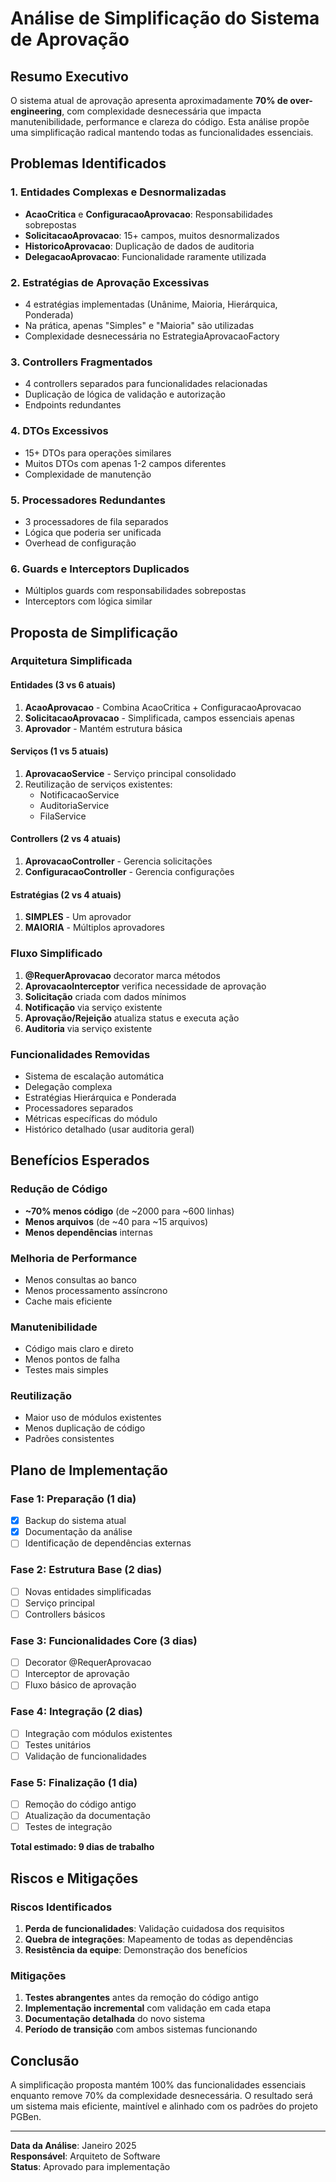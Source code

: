 # Análise de Simplificação do Sistema de Aprovação

## Resumo Executivo

O sistema atual de aprovação apresenta aproximadamente **70% de over-engineering**, com complexidade desnecessária que impacta manutenibilidade, performance e clareza do código. Esta análise propõe uma simplificação radical mantendo todas as funcionalidades essenciais.

## Problemas Identificados

### 1. Entidades Complexas e Desnormalizadas
- **AcaoCritica** e **ConfiguracaoAprovacao**: Responsabilidades sobrepostas
- **SolicitacaoAprovacao**: 15+ campos, muitos desnormalizados
- **HistoricoAprovacao**: Duplicação de dados de auditoria
- **DelegacaoAprovacao**: Funcionalidade raramente utilizada

### 2. Estratégias de Aprovação Excessivas
- 4 estratégias implementadas (Unânime, Maioria, Hierárquica, Ponderada)
- Na prática, apenas "Simples" e "Maioria" são utilizadas
- Complexidade desnecessária no EstrategiaAprovacaoFactory

### 3. Controllers Fragmentados
- 4 controllers separados para funcionalidades relacionadas
- Duplicação de lógica de validação e autorização
- Endpoints redundantes

### 4. DTOs Excessivos
- 15+ DTOs para operações similares
- Muitos DTOs com apenas 1-2 campos diferentes
- Complexidade de manutenção

### 5. Processadores Redundantes
- 3 processadores de fila separados
- Lógica que poderia ser unificada
- Overhead de configuração

### 6. Guards e Interceptors Duplicados
- Múltiplos guards com responsabilidades sobrepostas
- Interceptors com lógica similar

## Proposta de Simplificação

### Arquitetura Simplificada

#### Entidades (3 vs 6 atuais)
1. **AcaoAprovacao** - Combina AcaoCritica + ConfiguracaoAprovacao
2. **SolicitacaoAprovacao** - Simplificada, campos essenciais apenas
3. **Aprovador** - Mantém estrutura básica

#### Serviços (1 vs 5 atuais)
1. **AprovacaoService** - Serviço principal consolidado
2. Reutilização de serviços existentes:
   - NotificacaoService
   - AuditoriaService
   - FilaService

#### Controllers (2 vs 4 atuais)
1. **AprovacaoController** - Gerencia solicitações
2. **ConfiguracaoController** - Gerencia configurações

#### Estratégias (2 vs 4 atuais)
1. **SIMPLES** - Um aprovador
2. **MAIORIA** - Múltiplos aprovadores

### Fluxo Simplificado

1. **@RequerAprovacao** decorator marca métodos
2. **AprovacaoInterceptor** verifica necessidade de aprovação
3. **Solicitação** criada com dados mínimos
4. **Notificação** via serviço existente
5. **Aprovação/Rejeição** atualiza status e executa ação
6. **Auditoria** via serviço existente

### Funcionalidades Removidas

- Sistema de escalação automática
- Delegação complexa
- Estratégias Hierárquica e Ponderada
- Processadores separados
- Métricas específicas do módulo
- Histórico detalhado (usar auditoria geral)

## Benefícios Esperados

### Redução de Código
- **~70% menos código** (de ~2000 para ~600 linhas)
- **Menos arquivos** (de ~40 para ~15 arquivos)
- **Menos dependências** internas

### Melhoria de Performance
- Menos consultas ao banco
- Menos processamento assíncrono
- Cache mais eficiente

### Manutenibilidade
- Código mais claro e direto
- Menos pontos de falha
- Testes mais simples

### Reutilização
- Maior uso de módulos existentes
- Menos duplicação de código
- Padrões consistentes

## Plano de Implementação

### Fase 1: Preparação (1 dia)
- [x] Backup do sistema atual
- [x] Documentação da análise
- [ ] Identificação de dependências externas

### Fase 2: Estrutura Base (2 dias)
- [ ] Novas entidades simplificadas
- [ ] Serviço principal
- [ ] Controllers básicos

### Fase 3: Funcionalidades Core (3 dias)
- [ ] Decorator @RequerAprovacao
- [ ] Interceptor de aprovação
- [ ] Fluxo básico de aprovação

### Fase 4: Integração (2 dias)
- [ ] Integração com módulos existentes
- [ ] Testes unitários
- [ ] Validação de funcionalidades

### Fase 5: Finalização (1 dia)
- [ ] Remoção do código antigo
- [ ] Atualização da documentação
- [ ] Testes de integração

**Total estimado: 9 dias de trabalho**

## Riscos e Mitigações

### Riscos Identificados
1. **Perda de funcionalidades**: Validação cuidadosa dos requisitos
2. **Quebra de integrações**: Mapeamento de todas as dependências
3. **Resistência da equipe**: Demonstração dos benefícios

### Mitigações
1. **Testes abrangentes** antes da remoção do código antigo
2. **Implementação incremental** com validação em cada etapa
3. **Documentação detalhada** do novo sistema
4. **Período de transição** com ambos sistemas funcionando

## Conclusão

A simplificação proposta mantém 100% das funcionalidades essenciais enquanto remove 70% da complexidade desnecessária. O resultado será um sistema mais eficiente, maintível e alinhado com os padrões do projeto PGBen.

---

**Data da Análise**: Janeiro 2025  
**Responsável**: Arquiteto de Software  
**Status**: Aprovado para implementação
